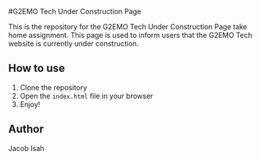 #G2EMO Tech Under Construction Page

This is the repository for the G2EMO Tech Under Construction Page take home assignment. This page is used to inform users that the G2EMO Tech website is currently under construction.

## How to use

1. Clone the repository
2. Open the `index.html` file in your browser
3. Enjoy!

## Author
Jacob Isah

